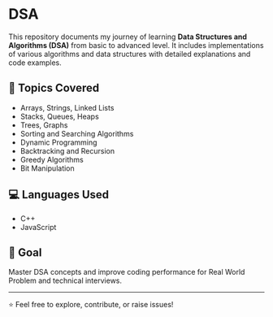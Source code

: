 # DSA

This repository documents my journey of learning **Data Structures and Algorithms (DSA)** from basic to advanced level. It includes implementations of various algorithms and data structures with detailed explanations and code examples.

## 📌 Topics Covered
- Arrays, Strings, Linked Lists  
- Stacks, Queues, Heaps  
- Trees, Graphs  
- Sorting and Searching Algorithms  
- Dynamic Programming  
- Backtracking and Recursion  
- Greedy Algorithms  
- Bit Manipulation  

## 💻 Languages Used
- C++  
- JavaScript 

## 🚀 Goal
Master DSA concepts and improve coding performance for Real World Problem and technical interviews.

---

⭐️ Feel free to explore, contribute, or raise issues!
